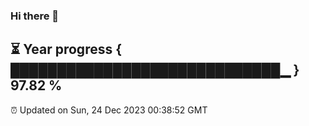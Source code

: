 ### Hi there 👋
⏳ Year progress { █████████████████████████████▁ } 97.82 %
---
⏰ Updated on Sun, 24 Dec 2023 00:38:52 GMT

